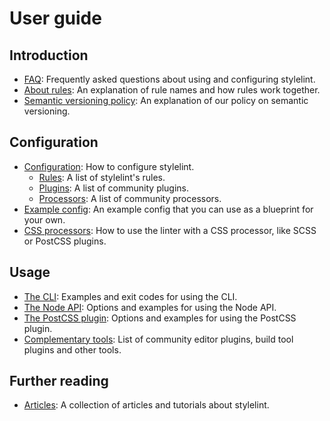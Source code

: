 # User guide

## Introduction

-   [FAQ](user-guide/faq.md): Frequently asked questions about using and configuring stylelint.
-   [About rules](user-guide/about-rules.md): An explanation of rule names and how rules work together.
-   [Semantic versioning policy](user-guide/semantic-versioning-policy.md): An explanation of our policy on semantic versioning.

## Configuration

-   [Configuration](user-guide/configuration.md): How to configure stylelint.
    -   [Rules](user-guide/rules.md): A list of stylelint's rules.
    -   [Plugins](user-guide/plugins.md): A list of community plugins.
    -   [Processors](user-guide/processors.md): A list of community processors.
-   [Example config](user-guide/example-config.md): An example config that you can use as a blueprint for your own.
-   [CSS processors](user-guide/css-processors.md): How to use the linter with a CSS processor, like SCSS or PostCSS plugins.

## Usage

-   [The CLI](user-guide/cli.md): Examples and exit codes for using the CLI.
-   [The Node API](user-guide/node-api.md): Options and examples for using the Node API.
-   [The PostCSS plugin](user-guide/postcss-plugin.md): Options and examples for using the PostCSS plugin.
-   [Complementary tools](user-guide/complementary-tools.md): List of community editor plugins, build tool plugins and other tools.

## Further reading

-   [Articles](user-guide/articles.md): A collection of articles and tutorials about stylelint.

